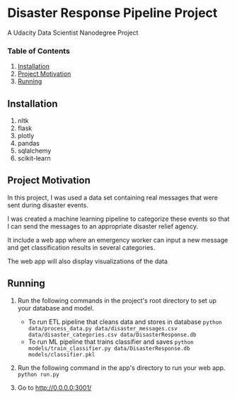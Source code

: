 # Disaster Response Pipeline Project

A Udacity Data Scientist Nanodegree Project

### Table of Contents

1. [Installation](#installation)
2. [Project Motivation](#motivation)
3. [Running](#run)

## Installation <a name="installation"></a>

1. nltk
2. flask
3. plotly
4. pandas
5. sqlalchemy
6. scikit-learn

## Project Motivation<a name="motivation"></a>

In this project, I was used a data set containing real messages that were sent during disaster events. 

I was created a machine learning pipeline to categorize these events so that I can send the messages to an appropriate disaster relief agency.

It include a web app where an emergency worker can input a new message and get classification results in several categories. 

The web app will also display visualizations of the data

## Running <a name="run"></a>
1. Run the following commands in the project's root directory to set up your database and model.

    - To run ETL pipeline that cleans data and stores in database
        `python data/process_data.py data/disaster_messages.csv data/disaster_categories.csv data/DisasterResponse.db`
    - To run ML pipeline that trains classifier and saves
        `python models/train_classifier.py data/DisasterResponse.db models/classifier.pkl`

2. Run the following command in the app's directory to run your web app.
    `python run.py`

3. Go to http://0.0.0.0:3001/

